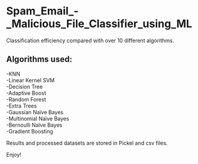 # Spam_Email_-_Malicious_File_Classifier_using_ML
Classification efficiency compared with over 10 different algorithms.

## Algorithms used:  
-KNN  
-Linear Kernel SVM  
-Decision Tree  
-Adaptive Boost  
-Random Forest  
-Extra Trees  
-Gaussian Naïve Bayes  
-Multinomial Naïve Bayes  
-Bernoulli Naïve Bayes  
-Gradient Boosting  

Results and processed datasets are stored in Pickel and csv files. 

Enjoy!
